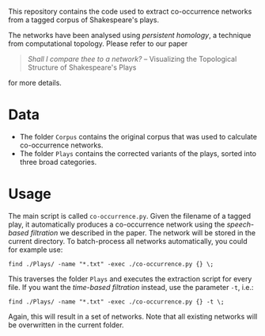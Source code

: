 This repository contains the code used to extract co-occurrence networks
from a tagged corpus of Shakespeare's plays.

The networks have been analysed using *persistent homology*, a technique
from computational topology. Please refer to our paper

> *Shall I compare thee to a network?* &ndash; Visualizing the Topological Structure of Shakespeare's Plays

for more details.

# Data

* The folder `Corpus` contains the original corpus that was used to
  calculate co-occurrence networks.
* The folder `Plays` contains the corrected variants of the plays,
  sorted into three broad categories.

# Usage

The main script is called `co-occurrence.py`. Given the filename of
a tagged play, it automatically produces a co-occurrence network using
the *speech-based filtration* we described in the paper. The network
will be stored in the current directory. To batch-process all networks
automatically, you could for example use:

    find ./Plays/ -name "*.txt" -exec ./co-occurrence.py {} \;

This traverses the folder `Plays` and executes the extraction script for
every file. If you want the *time-based filtration* instead, use the
parameter `-t`, i.e.:

    find ./Plays/ -name "*.txt" -exec ./co-occurrence.py {} -t \;

Again, this will result in a set of networks. Note that all existing
networks will be overwritten in the current folder.
